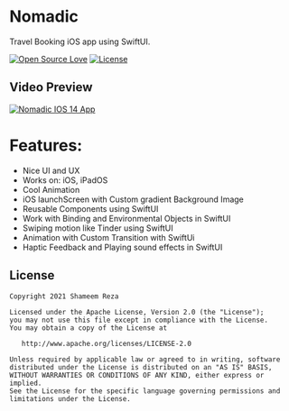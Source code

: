 # Nomadic
Travel Booking iOS app using SwiftUI.

[![Open Source Love](https://badges.frapsoft.com/os/v1/open-source.svg?v=102)](https://opensource.org/licenses/Apache-2.0)
[![License](https://img.shields.io/badge/license-Apache%202.0-blue.svg)](https://github.com/shameemreza/nomadic/blob/main/LICENSE)

## Video Preview

[![Nomadic IOS 14 App](https://img.youtube.com/vi/5iXROPP0_Ww/0.jpg)](https://www.youtube.com/watch?v=5iXROPP0_Ww "Nomadic IOS 14 App")

# Features:

- Nice UI and UX
- Works on: iOS, iPadOS
- Cool Animation
- iOS launchScreen with Custom gradient Background Image
- Reusable Components using SwiftUI
- Work with Binding and Environmental Objects in SwiftUI
- Swiping motion like Tinder using SwiftUI
- Animation with Custom Transition with SwiftUi
- Haptic Feedback and Playing sound effects in SwiftUI

## License

```
Copyright 2021 Shameem Reza

Licensed under the Apache License, Version 2.0 (the "License");
you may not use this file except in compliance with the License.
You may obtain a copy of the License at

   http://www.apache.org/licenses/LICENSE-2.0

Unless required by applicable law or agreed to in writing, software
distributed under the License is distributed on an "AS IS" BASIS,
WITHOUT WARRANTIES OR CONDITIONS OF ANY KIND, either express or implied.
See the License for the specific language governing permissions and
limitations under the License.
```
